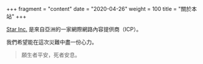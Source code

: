+++
fragment = "content"
date = "2020-04-26"
weight = 100
title = "關於本站"
+++
 
[Star Inc.](https://starinc.xyz) 是來自亞洲的一家網際網路內容提供商（ICP）。

我們希望能在這次災難中盡一份心力。

> 願生者平安，死者安息。
